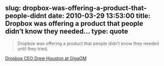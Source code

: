 slug: dropbox-was-offering-a-product-that-people-didnt
date: 2010-03-29 13:53:00
title: Dropbox was offering a product that people didn’t know they needed...
type: quote
---

> Dropbox was offering a product that people didn’t know they needed until they tried.

[Dropbox CEO Drew Houston at GigaOM](http://gigaom.com/2010/03/26/case-studies-in-freemium-pandora-dropbox-evernote-automattic-and-mailchimp/)
